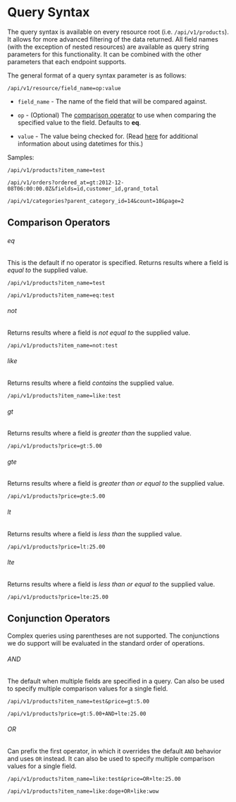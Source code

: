 Query Syntax
============

The query syntax is available on every resource root (i.e. `/api/v1/products`). It allows for more advanced filtering of the data returned. All field names (with the exception of nested resources) are available as query string parameters for this functionality. It can be combined with the other parameters that each endpoint supports.

The general format of a query syntax parameter is as follows:

```shell
/api/v1/resource/field_name=op:value
```

* `field_name` - The name of the field that will be compared against.

* `op` - (Optional) The [comparison operator](#comparison-operator) to use when comparing the specified value to the field. Defaults to **eq**.

* `value` - The value being checked for. (Read [here](datetimes.md) for additional information about using datetimes for this.)

Samples:

```shell
/api/v1/products?item_name=test
```

```shell
/api/v1/orders?ordered_at=gt:2012-12-08T06:00:00.0Z&fields=id,customer_id,grand_total
```

```shell
/api/v1/categories?parent_category_id=14&count=10&page=2
```

Comparison Operators
--------------------

###### eq

This is the default if no operator is specified. Returns results where a field is *equal to* the supplied value.

```shell
/api/v1/products?item_name=test
```

```shell
/api/v1/products?item_name=eq:test
```

###### not

Returns results where a field is *not equal to* the supplied value.

```shell
/api/v1/products?item_name=not:test
```

###### like

Returns results where a field *contains* the supplied value.

```shell
/api/v1/products?item_name=like:test
```

###### gt

Returns results where a field is *greater than* the supplied value.

```shell
/api/v1/products?price=gt:5.00
```

###### gte

Returns results where a field is *greater than or equal to* the supplied value.

```shell
/api/v1/products?price=gte:5.00
```

###### lt

Returns results where a field is *less than* the supplied value.

```shell
/api/v1/products?price=lt:25.00
```

###### lte

Returns results where a field is *less than or equal to* the supplied value.

```shell
/api/v1/products?price=lte:25.00
```

Conjunction Operators
---------------------

Complex queries using parentheses are not supported. The conjunctions we do support will be evaluated in the standard order of operations.

###### AND

The default when multiple fields are specified in a query. Can also be used to specify multiple comparison values for a single field.

```shell
/api/v1/products?item_name=test&price=gt:5.00
```

```shell
/api/v1/products?price=gt:5.00+AND+lte:25.00
```

###### OR

Can prefix the first operator, in which it overrides the default `AND` behavior and uses `OR` instead. It can also be used to specify multiple comparison values for a single field.

```shell
/api/v1/products?item_name=like:test&price=OR+lte:25.00
```

```shell
/api/v1/products?item_name=like:doge+OR+like:wow
```